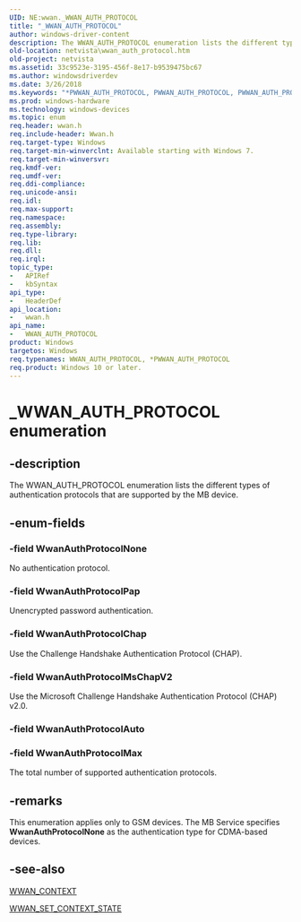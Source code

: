```yaml
---
UID: NE:wwan._WWAN_AUTH_PROTOCOL
title: "_WWAN_AUTH_PROTOCOL"
author: windows-driver-content
description: The WWAN_AUTH_PROTOCOL enumeration lists the different types of authentication protocols that are supported by the MB device.
old-location: netvista\wwan_auth_protocol.htm
old-project: netvista
ms.assetid: 33c9523e-3195-456f-8e17-b9539475bc67
ms.author: windowsdriverdev
ms.date: 3/26/2018
ms.keywords: "*PWWAN_AUTH_PROTOCOL, PWWAN_AUTH_PROTOCOL, PWWAN_AUTH_PROTOCOL enumeration pointer [Network Drivers Starting with Windows Vista], WWAN_AUTH_PROTOCOL, WWAN_AUTH_PROTOCOL enumeration [Network Drivers Starting with Windows Vista], WwanAuthProtocolChap, WwanAuthProtocolMax, WwanAuthProtocolMsChapV2, WwanAuthProtocolNone, WwanAuthProtocolPap, WwanRef_b7f5b77c-f85f-4ed2-adfa-306b903da5fd.xml, _WWAN_AUTH_PROTOCOL, netvista.wwan_auth_protocol, wwan/PWWAN_AUTH_PROTOCOL, wwan/WWAN_AUTH_PROTOCOL, wwan/WwanAuthProtocolChap, wwan/WwanAuthProtocolMax, wwan/WwanAuthProtocolMsChapV2, wwan/WwanAuthProtocolNone, wwan/WwanAuthProtocolPap"
ms.prod: windows-hardware
ms.technology: windows-devices
ms.topic: enum
req.header: wwan.h
req.include-header: Wwan.h
req.target-type: Windows
req.target-min-winverclnt: Available starting with Windows 7.
req.target-min-winversvr: 
req.kmdf-ver: 
req.umdf-ver: 
req.ddi-compliance: 
req.unicode-ansi: 
req.idl: 
req.max-support: 
req.namespace: 
req.assembly: 
req.type-library: 
req.lib: 
req.dll: 
req.irql: 
topic_type:
-	APIRef
-	kbSyntax
api_type:
-	HeaderDef
api_location:
-	wwan.h
api_name:
-	WWAN_AUTH_PROTOCOL
product: Windows
targetos: Windows
req.typenames: WWAN_AUTH_PROTOCOL, *PWWAN_AUTH_PROTOCOL
req.product: Windows 10 or later.
---
```


# _WWAN_AUTH_PROTOCOL enumeration


## -description


The WWAN_AUTH_PROTOCOL enumeration lists the different types of authentication protocols that are
  supported by the MB device.


## -enum-fields




### -field WwanAuthProtocolNone

No authentication protocol.


### -field WwanAuthProtocolPap

Unencrypted password authentication.


### -field WwanAuthProtocolChap

Use the Challenge Handshake Authentication Protocol (CHAP).


### -field WwanAuthProtocolMsChapV2

Use the Microsoft Challenge Handshake Authentication Protocol (CHAP) v2.0.


### -field WwanAuthProtocolAuto


### -field WwanAuthProtocolMax

The total number of supported authentication protocols.


## -remarks



This enumeration applies only to GSM devices. The MB Service specifies 
    <b>WwanAuthProtocolNone</b> as the authentication type for CDMA-based devices.




## -see-also




<a href="https://msdn.microsoft.com/library/windows/hardware/ff571201">WWAN_CONTEXT</a>



<a href="https://msdn.microsoft.com/library/windows/hardware/ff571235">WWAN_SET_CONTEXT_STATE</a>
 

 

